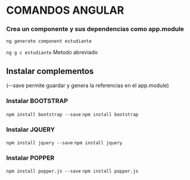 
#  COMANDOS ANGULAR
### Crea un componente y sus dependencias como app.module

`ng generate component estudiante`

`ng g c estudiante` Metodo abreviado
## Instalar complementos 
(--save permite guardar y genera la referencias en el app.module)
### Instalar BOOTSTRAP
`npm install bootstrap --save`
`npm install bootstrap`
### Instalar JQUERY
`npm install jquery --save`
`npm install jquery`
### Instalar POPPER
`npm install popper.js --save`
`npm install popper.js`


